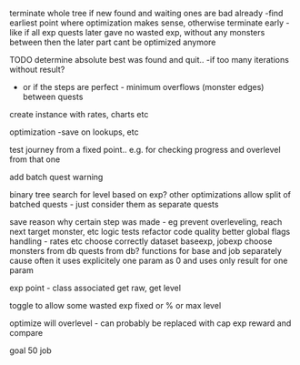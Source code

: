 terminate whole tree if new found and waiting ones are bad already
-find earliest point where optimization makes sense, otherwise terminate early - like if all exp quests later gave no wasted exp, without any monsters between then the later part cant be optimized anymore

TODO determine absolute best was found and quit.. 
-if too many iterations without result?
- or if the steps are perfect - minimum overflows (monster edges) between quests

create instance with rates, charts etc

optimization
-save on lookups, etc

test journey from a fixed point.. e.g. for checking progress and overlevel from that one

add batch quest warning

binary tree search for level based on exp? other optimizations
allow split of batched quests - just consider them as separate quests

save reason why certain step was made - eg prevent overleveling, reach next target monster, etc
logic tests
refactor
code quality
better global flags handling - rates etc
choose correctly dataset baseexp, jobexp
choose monsters from db
quests from db?
functions for base and job separately cause often it uses explicitely one param as 0 and uses only result for one param

exp point - class associated get raw, get level

toggle to allow some wasted exp fixed or % or max level

optimize will overlevel - can probably be replaced with cap exp reward and compare

goal 50 job
